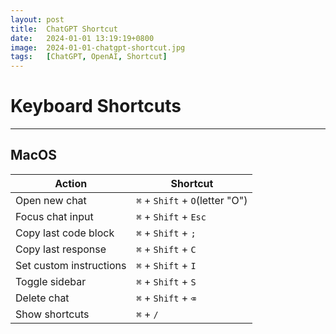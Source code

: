 ```yaml
---
layout: post
title:  ChatGPT Shortcut
date:   2024-01-01 13:19:19+0800
image:  2024-01-01-chatgpt-shortcut.jpg
tags:   [ChatGPT, OpenAI, Shortcut]
---
```

# Keyboard Shortcuts

---
## MacOS

| Action               | Shortcut         |
|----------------------|------------------|
| Open new chat        | `⌘` + `Shift` + `O`(letter "O")  |
| Focus chat input     | `⌘` + `Shift` + `Esc`|
| Copy last code block | `⌘` + `Shift` + `;`  |
| Copy last response   | `⌘` + `Shift` + `C`  |
| Set custom instructions | `⌘` + `Shift` + `I` |
| Toggle sidebar       | `⌘` + `Shift` + `S`  |
| Delete chat          | `⌘` + `Shift` + `⌫`  |
| Show shortcuts       | `⌘` + `/`          |